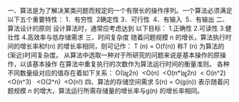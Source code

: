 一、算法是为了解决某类问题而规定的一个有限长的操作序列。一个算法必须满足以下五个重要特性：
1．有穷性  2确定性 3．可行性  4．有输入  5．有输出
二、算法设计的原则
设计算法时，通常应考虑达到
以下目标：
1.正确性
2.可读性
3.健壮性
4.高效率与低存储需求
三、时间复杂度
随着问题规模 n 的增长，算法执行时间的增长率和f(n) 的增长率相同，则可记作：
T (n) = O(f(n))
称T (n) 为算法的(渐近)时间复杂度。
从算法中选取一种对于所研究的问题来说是基本操作的原操作，以该基本操作 在算法中重复执行的次数作为算法运行时间的衡量准则。
各种不同数量级对应的值存在着如下关系：
O(㏒2n)  &lt;O(n)  &lt;O(n*㏒2n)  &lt;
O(n^2) &lt;O(n^3)   &lt;O(2^n)  &lt;O(n!)
四、算法的存储空间需求
S(n) = O(g(n))
表示随着问题规模 n 的增大，算法运行所需存储量的增长率与g(n) 的增长率相同。
